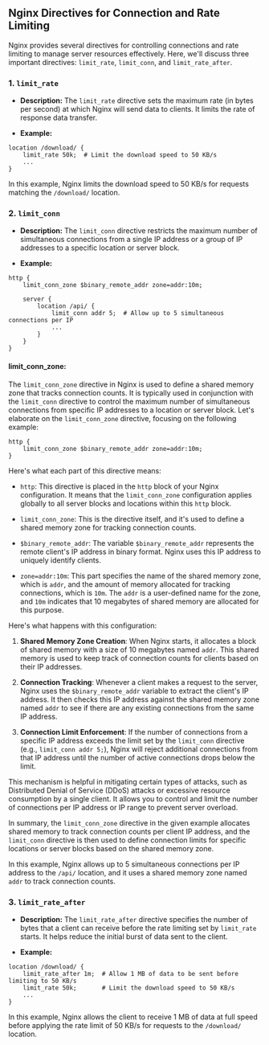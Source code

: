 ## Nginx Directives for Connection and Rate Limiting

Nginx provides several directives for controlling connections and rate limiting to manage server resources effectively. Here, we'll discuss three important directives: `limit_rate`, `limit_conn`, and `limit_rate_after`.

### 1. `limit_rate`

- **Description:** The `limit_rate` directive sets the maximum rate (in bytes per second) at which Nginx will send data to clients. It limits the rate of response data transfer.

- **Example:**

```nginx
location /download/ {
    limit_rate 50k;  # Limit the download speed to 50 KB/s
    ...
}
```

In this example, Nginx limits the download speed to 50 KB/s for requests matching the `/download/` location.

### 2. `limit_conn`

- **Description:** The `limit_conn` directive restricts the maximum number of simultaneous connections from a single IP address or a group of IP addresses to a specific location or server block.

- **Example:**

```nginx
http {
    limit_conn_zone $binary_remote_addr zone=addr:10m;
    
    server {
        location /api/ {
            limit_conn addr 5;  # Allow up to 5 simultaneous connections per IP
            ...
        }
    }
}
```

#### limit_conn_zone:
The `limit_conn_zone` directive in Nginx is used to define a shared memory zone that tracks connection counts. It is typically used in conjunction with the `limit_conn` directive to control the maximum number of simultaneous connections from specific IP addresses to a location or server block. Let's elaborate on the `limit_conn_zone` directive, focusing on the following example:

```nginx
http {
    limit_conn_zone $binary_remote_addr zone=addr:10m;
}
```

Here's what each part of this directive means:

- `http`: This directive is placed in the `http` block of your Nginx configuration. It means that the `limit_conn_zone` configuration applies globally to all server blocks and locations within this `http` block.

- `limit_conn_zone`: This is the directive itself, and it's used to define a shared memory zone for tracking connection counts.

- `$binary_remote_addr`: The variable `$binary_remote_addr` represents the remote client's IP address in binary format. Nginx uses this IP address to uniquely identify clients.

- `zone=addr:10m`: This part specifies the name of the shared memory zone, which is `addr`, and the amount of memory allocated for tracking connections, which is `10m`. The `addr` is a user-defined name for the zone, and `10m` indicates that 10 megabytes of shared memory are allocated for this purpose.

Here's what happens with this configuration:

1. **Shared Memory Zone Creation**: When Nginx starts, it allocates a block of shared memory with a size of 10 megabytes named `addr`. This shared memory is used to keep track of connection counts for clients based on their IP addresses.

2. **Connection Tracking**: Whenever a client makes a request to the server, Nginx uses the `$binary_remote_addr` variable to extract the client's IP address. It then checks this IP address against the shared memory zone named `addr` to see if there are any existing connections from the same IP address.

3. **Connection Limit Enforcement**: If the number of connections from a specific IP address exceeds the limit set by the `limit_conn` directive (e.g., `limit_conn addr 5;`), Nginx will reject additional connections from that IP address until the number of active connections drops below the limit.

This mechanism is helpful in mitigating certain types of attacks, such as Distributed Denial of Service (DDoS) attacks or excessive resource consumption by a single client. It allows you to control and limit the number of connections per IP address or IP range to prevent server overload.

In summary, the `limit_conn_zone` directive in the given example allocates shared memory to track connection counts per client IP address, and the `limit_conn` directive is then used to define connection limits for specific locations or server blocks based on the shared memory zone.

In this example, Nginx allows up to 5 simultaneous connections per IP address to the `/api/` location, and it uses a shared memory zone named `addr` to track connection counts.

### 3. `limit_rate_after`

- **Description:** The `limit_rate_after` directive specifies the number of bytes that a client can receive before the rate limiting set by `limit_rate` starts. It helps reduce the initial burst of data sent to the client.

- **Example:**

```nginx
location /download/ {
    limit_rate_after 1m;  # Allow 1 MB of data to be sent before limiting to 50 KB/s
    limit_rate 50k;       # Limit the download speed to 50 KB/s
    ...
}
```

In this example, Nginx allows the client to receive 1 MB of data at full speed before applying the rate limit of 50 KB/s for requests to the `/download/` location.
